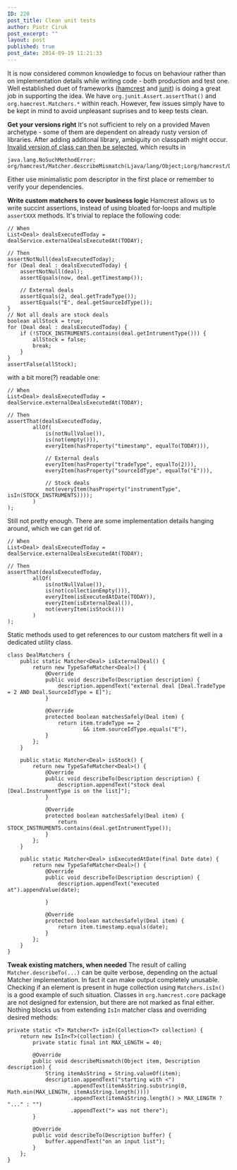```yaml
---
ID: 220
post_title: Clean unit tests
author: Piotr Ciruk
post_excerpt: ""
layout: post
published: true
post_date: 2014-09-19 11:21:33
---
```

It is now considered common knowledge to focus on behaviour rather than on implementation details while writing code - both production and test one. Well established duet of frameworks (<a href="http://hamcrest.org/JavaHamcrest/" target="_blank">hamcrest</a> and <a href="http://junit.org/" target="_blank">junit</a>) is doing a great job in supporting the idea.
We have `org.junit.Assert.assertThat()` and `org.hamcrest.Matchers.*` within reach. However, few issues simply have to be kept in mind to avoid unpleasant suprises and to keep tests clean.

<strong>Get your versions right</strong>
It's not sufficient to rely on a provided Maven archetype - some of them are dependent on already rusty version of libraries. After adding additonal library, ambiguity on classpath might occur. <a href="http://tedvinke.wordpress.com/2013/12/17/mixing-junit-hamcrest-and-mockito-explaining-nosuchmethoderror/" target="_blank">Invalid version of class can then be selected</a>, which results in 
```
java.lang.NoSuchMethodError: org/hamcrest/Matcher.describeMismatch(Ljava/lang/Object;Lorg/hamcrest/Description;)V
```
Either use minimalistic pom descriptor in the first place or remember to verify your dependencies.

<strong>Write custom matchers to cover business logic</strong>
Hamcrest allows us to write succint assertions, instead of using bloated for-loops and multiple `assertXXX` methods.
It's trivial to replace the following code:
```
// When
List<Deal> dealsExecutedToday = dealService.externalDealsExecutedAt(TODAY);

// Then
assertNotNull(dealsExecutedToday);
for (Deal deal : dealsExecutedToday) {
	assertNotNull(deal);
	assertEquals(now, deal.getTimestamp());
	
	// External deals
	assertEquals(2, deal.getTradeType());
	assertEquals("E", deal.getSourceIdType());
}
// Not all deals are stock deals
boolean allStock = true;
for (Deal deal : dealsExecutedToday) {
	if (!STOCK_INSTRUMENTS.contains(deal.getIntrumentType())) {
		allStock = false;
		break;
	}
}
assertFalse(allStock);
```

with a bit more(?) readable one:
```
// When
List<Deal> dealsExecutedToday = dealService.externalDealsExecutedAt(TODAY);
		
// Then
assertThat(dealsExecutedToday, 
		allOf(
			is(notNullValue()),
			is(not(empty())),
			everyItem(hasProperty("timestamp", equalTo(TODAY))),
			
			// External deals
			everyItem(hasProperty("tradeType", equalTo(2))),
			everyItem(hasProperty("sourceIdType", equalTo("E"))),
			
			// Stock deals
			not(everyItem(hasProperty("instrumentType", isIn(STOCK_INSTRUMENTS))));
		)
);
```

Still not pretty enough. There are some implementation details hanging around, which we can get rid of.
```
// When
List<Deal> dealsExecutedToday = dealService.externalDealsExecutedAt(TODAY);
		
// Then
assertThat(dealsExecutedToday, 
		allOf(
			is(notNullValue()),
			is(not(collectionEmpty())),
			everyItem(isExecutedAtDate(TODAY)),
			everyItem(isExternalDeal()),
			not(everyItem(isStock()))
		)
);
```

Static methods used to get references to our custom matchers fit well in a dedicated utility class.
```
class DealMatchers {
	public static Matcher<Deal> isExternalDeal() {
		return new TypeSafeMatcher<Deal>() {
			@Override
			public void describeTo(Description description) {
				description.appendText("external deal [Deal.TradeType = 2 AND Deal.SourceIdType = E]");
			}
			
			@Override
			protected boolean matchesSafely(Deal item) {
				return item.tradeType == 2 
						&& item.sourceIdType.equals("E"),
			}
		};
	}
	
	public static Matcher<Deal> isStock() {
		return new TypeSafeMatcher<Deal>() {
			@Override
			public void describeTo(Description description) {
				description.appendText("stock deal [Deal.InstrumentType is on the list]");
			}
			
			@Override
			protected boolean matchesSafely(Deal item) {
				return STOCK_INSTRUMENTS.contains(deal.getIntrumentType());
			}
		};
	}
	
	public static Matcher<Deal> isExecutedAtDate(final Date date) {
		return new TypeSafeMatcher<Deal>() {
			@Override
			public void describeTo(Description description) {
				description.appendText("executed at").appendValue(date);
				
			}
	
			@Override
			protected boolean matchesSafely(Deal item) {
				return item.timestamp.equals(date);
			}
		};
	}
}
```

<strong>Tweak existing matchers, when needed</strong>
The result of calling `Matcher.describeTo(...)` can be quite verbose, depending on the actual Matcher implementation. In fact it can make output completely unusable. Checking if an element is present in huge collection using `Matchers.isIn()` is a good example of such situation.
Classes in `org.hamcrest.core` package are not designed for extension, but there are not marked as final either. Nothing blocks us from extending `IsIn` matcher class and overriding desired methods:

```
private static <T> Matcher<T> isIn(Collection<T> collection) {
	return new IsIn<T>(collection) {
		private static final int MAX_LENGTH = 40;
		
		@Override
		public void describeMismatch(Object item, Description description) {
			String itemAsString = String.valueOf(item);
			description.appendText("starting with <")
					.appendText(itemAsString.substring(0, Math.min(MAX_LENGTH, itemAsString.length())))
					.appendText(itemAsString.length() > MAX_LENGTH ? "..." : "")
					.appendText("> was not there");
		}
		
		@Override
		public void describeTo(Description buffer) {
			buffer.appendText("on an input list");
		}
	};
}
```
